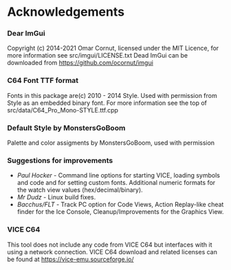 # Acknowledgements

### Dear ImGui
Copyright (c) 2014-2021 Omar Cornut, licensed under the MIT Licence, for more information see src/imgui/LICENSE.txt
Dead ImGui can be downloaded from https://github.com/ocornut/imgui

### C64 Font TTF format

Fonts in this package are(c) 2010 - 2014 Style. Used with permission from Style as an embedded binary font. For more information see the top of src/data/C64_Pro_Mono-STYLE.ttf.cpp

### Default Style by MonstersGoBoom

Palette and color assigments by MonstersGoBoom, used with permission

### Suggestions for improvements

* *Paul Hocker* - Command line options for starting VICE, loading symbols and code and for setting custom fonts. Additional numeric formats for the watch view values (hex/decimal/binary). 
* *Mr Dudz* - Linux build fixes.
* *Bacchus/FLT* - Track PC option for Code Views, Action Replay-like cheat finder for the Ice Console, Cleanup/Improvements for the Graphics View.


### VICE C64

This tool does not include any code from VICE C64 but interfaces with it using a network connection. VICE C64 download and related licenses can be found at https://vice-emu.sourceforge.io/
